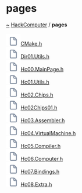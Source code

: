 <a id="pages"></a>
<h1>pages</h1>
<a id="dir_0fdaa85f2db5425911c36efff1ab1b08"></a>
<a href="https://github.com/CharlesCarley/HackComputer#~">~</a>
<a href="index.md#index">HackComputer</a>
<span class="inline-text">/</span>
<span class="bold-text"><b>pages</b></span>
<br/>
<br/>
<span class="icon-list-item"><a href="https://github.com/CharlesCarley/HackComputer/blob/master/pages/CMake.h#L1" class="icon-list-item"><img src="../images/file.svg" class="icon-list-item"/><span class="icon-list-item">CMake.h</span>
</a>
</span>
<br/>
<span class="icon-list-item"><a href="https://github.com/CharlesCarley/HackComputer/blob/master/pages/Dir01.Utils.h#L1" class="icon-list-item"><img src="../images/file.svg" class="icon-list-item"/><span class="icon-list-item">Dir01.Utils.h</span>
</a>
</span>
<br/>
<span class="icon-list-item"><a href="https://github.com/CharlesCarley/HackComputer/blob/master/pages/Hc00.MainPage.h#L1" class="icon-list-item"><img src="../images/file.svg" class="icon-list-item"/><span class="icon-list-item">Hc00.MainPage.h</span>
</a>
</span>
<br/>
<span class="icon-list-item"><a href="https://github.com/CharlesCarley/HackComputer/blob/master/pages/Hc01.Utils.h#L1" class="icon-list-item"><img src="../images/file.svg" class="icon-list-item"/><span class="icon-list-item">Hc01.Utils.h</span>
</a>
</span>
<br/>
<span class="icon-list-item"><a href="https://github.com/CharlesCarley/HackComputer/blob/master/pages/Hc02.Chips.h#L1" class="icon-list-item"><img src="../images/file.svg" class="icon-list-item"/><span class="icon-list-item">Hc02.Chips.h</span>
</a>
</span>
<br/>
<span class="icon-list-item"><a href="https://github.com/CharlesCarley/HackComputer/blob/master/pages/Hc02Chips01.h#L1" class="icon-list-item"><img src="../images/file.svg" class="icon-list-item"/><span class="icon-list-item">Hc02Chips01.h</span>
</a>
</span>
<br/>
<span class="icon-list-item"><a href="https://github.com/CharlesCarley/HackComputer/blob/master/pages/Hc03.Assembler.h#L1" class="icon-list-item"><img src="../images/file.svg" class="icon-list-item"/><span class="icon-list-item">Hc03.Assembler.h</span>
</a>
</span>
<br/>
<span class="icon-list-item"><a href="https://github.com/CharlesCarley/HackComputer/blob/master/pages/Hc04.VirtualMachine.h#L1" class="icon-list-item"><img src="../images/file.svg" class="icon-list-item"/><span class="icon-list-item">Hc04.VirtualMachine.h</span>
</a>
</span>
<br/>
<span class="icon-list-item"><a href="https://github.com/CharlesCarley/HackComputer/blob/master/pages/Hc05.Compiler.h#L1" class="icon-list-item"><img src="../images/file.svg" class="icon-list-item"/><span class="icon-list-item">Hc05.Compiler.h</span>
</a>
</span>
<br/>
<span class="icon-list-item"><a href="https://github.com/CharlesCarley/HackComputer/blob/master/pages/Hc06.Computer.h#L1" class="icon-list-item"><img src="../images/file.svg" class="icon-list-item"/><span class="icon-list-item">Hc06.Computer.h</span>
</a>
</span>
<br/>
<span class="icon-list-item"><a href="https://github.com/CharlesCarley/HackComputer/blob/master/pages/Hc07.Bindings.h#L1" class="icon-list-item"><img src="../images/file.svg" class="icon-list-item"/><span class="icon-list-item">Hc07.Bindings.h</span>
</a>
</span>
<br/>
<span class="icon-list-item"><a href="https://github.com/CharlesCarley/HackComputer/blob/master/pages/Hc08.Extra.h#L1" class="icon-list-item"><img src="../images/file.svg" class="icon-list-item"/><span class="icon-list-item">Hc08.Extra.h</span>
</a>
</span>
<br/>
</div>
</div>
</body>
</html>
